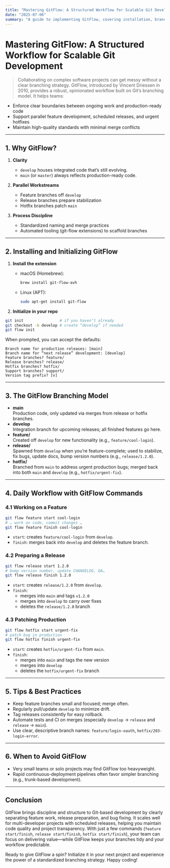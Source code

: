 ```yaml
---
title: "Mastering GitFlow: A Structured Workflow for Scalable Git Development"
date: "2025-07-06"
summary: "A guide to implementing GitFlow, covering installation, branch management, core commands, and best practices."
---
```


# Mastering GitFlow: A Structured Workflow for Scalable Git Development

> Collaborating on complex software projects can get messy without a clear branching strategy. GitFlow, introduced by Vincent Driessen in 2010, provides a robust, opinionated workflow built on Git’s branching model. It helps teams:

- Enforce clear boundaries between ongoing work and production-ready code  
- Support parallel feature development, scheduled releases, and urgent hotfixes  
- Maintain high-quality standards with minimal merge conflicts

---

## 1. Why GitFlow?

1. **Clarity**  
   - `develop` houses integrated code that’s still evolving.  
   - `main` (or `master`) always reflects production-ready code.  

2. **Parallel Workstreams**  
   - Feature branches off `develop`  
   - Release branches prepare stabilization  
   - Hotfix branches patch `main`  

3. **Process Discipline**  
   - Standardized naming and merge practices  
   - Automated tooling (git-flow extensions) to scaffold branches  

---

## 2. Installing and Initializing GitFlow

1. **Install the extension**

   - macOS (Homebrew):  
     ```bash
     brew install git-flow-avh
     ```
   - Linux (APT):  
     ```bash
     sudo apt-get install git-flow
     ```

2. **Initialize in your repo**

```bash
git init                # if you haven’t already
git checkout -b develop # create “develop” if needed
git flow init
```
When prompted, you can accept the defaults:
```text
Branch name for production releases: [main]
Branch name for “next release” development: [develop]
Feature branches? feature/
Release branches? release/
Hotfix branches? hotfix/
Support branches? support/
Version tag prefix? [v]
```

---

## 3. The GitFlow Branching Model

- **main**  
  Production code, only updated via merges from release or hotfix branches.  
- **develop**  
  Integration branch for upcoming releases; all finished features go here.  
- **feature/**  
  Created off `develop` for new functionality (e.g., `feature/cool-login`).  
- **release/**  
  Spawned from `develop` when you’re feature-complete; used to stabilize, fix bugs, update docs, bump version numbers (e.g., `release/1.2.0`).  
- **hotfix/**  
  Branched from `main` to address urgent production bugs; merged back into both `main` and `develop` (e.g., `hotfix/urgent-fix`).  

---

## 4. Daily Workflow with GitFlow Commands

### 4.1 Working on a Feature

```bash
git flow feature start cool-login
# … work on code, commit changes …
git flow feature finish cool-login
```

- `start`: creates `feature/cool-login` from `develop`.  
- `finish`: merges back into `develop` and deletes the feature branch.  

### 4.2 Preparing a Release

```bash
git flow release start 1.2.0
# bump version number, update CHANGELOG, QA…
git flow release finish 1.2.0
```

- `start`: creates `release/1.2.0` from `develop`.  
- `finish`:
  - merges into `main` and tags `v1.2.0`  
  - merges into `develop` to carry over fixes  
  - deletes the `release/1.2.0` branch  

### 4.3 Patching Production

```bash
git flow hotfix start urgent-fix
# patch bug in production
git flow hotfix finish urgent-fix
```

- `start`: creates `hotfix/urgent-fix` from `main`.  
- `finish`:
  - merges into `main` and tags the new version  
  - merges into `develop`  
  - deletes the `hotfix/urgent-fix` branch  

---

## 5. Tips & Best Practices

- Keep feature branches small and focused; merge often.  
- Regularly pull/update `develop` to minimize drift.  
- Tag releases consistently for easy rollback.  
- Automate tests and CI on merges (especially `develop` → `release` and `release` → `main`).  
- Use clear, descriptive branch names: `feature/login-oauth`, `hotfix/203-login-error`.  

---

## 6. When to Avoid GitFlow

- Very small teams or solo projects may find GitFlow too heavyweight.  
- Rapid continuous-deployment pipelines often favor simpler branching (e.g., trunk-based development).  

---

## Conclusion

GitFlow brings discipline and structure to Git-based development by clearly separating feature work, release preparation, and bug fixing. It scales well for multi-developer projects with scheduled releases, helping you maintain code quality and project transparency. With just a few commands (`feature start/finish`, `release start/finish`, `hotfix start/finish`), your team can focus on delivering value—while GitFlow keeps your branches tidy and your workflow predictable.

Ready to give GitFlow a spin? Initialize it in your next project and experience the power of a standardized branching strategy. Happy coding!